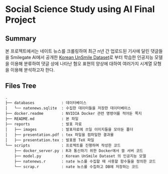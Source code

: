 # Social Science Study using AI Final Project


## Summary
본 프로젝트에서는 네이트 뉴스를 크롤링하여 최근 n년 간 업로드된 기사에 달린 댓글들을 Smilegate AI에서 공개한 [Korean UnSmile Dataset](https://github.com/smilegate-ai/korean_unsmile_dataset)로 부터 학습한 인공지능 모델을 이용해 분류하여 댓글 상에 나타난 혐오 표현의 양상에 대하여 여러가지 시계열 모형을 이용해 분석하고자 한다.


## Files Tree
```
.
├── databases            : 데이터베이스
│   └── natenews.sqlite  : 수집한 데이터들을 저장한 데이터베이스
├── docker.readme        : NVIDIA Docker 관련 명령어를 적어둔 쪽지
├── README.md            : 본 파일
├── reports              : 발표 자료
│   ├── images           : 발표자료에 쓰일 이미지들을 모아둔 폴더
│   ├── presentation.pdf : tex 파일을 컴파일한 결과물
│   ├── presentation.tex : 발표용 TeX 파일
└── scripts              : 프로젝트를 진행하며 작성한 코드
    ├── docker_server.py : R과 통신하기 위한 Docker에서 쓸 서버 코드
    ├── model.py         : Korean UnSmile Dataset 의 인공지능 모델
    ├── natenews.r       : nate 뉴스를 수집할 때 사용할 함수들을 정의한 코드
    └── scrap.r          : nate 뉴스를 수집하고 DB에 저장하는 코드
```